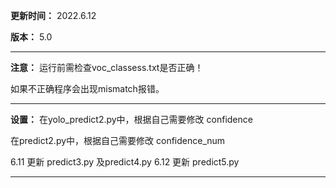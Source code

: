 **更新时间：**
2022.6.12

**版本：**
5.0

------------------------------------------------

**注意：**
运行前需检查voc_classess.txt是否正确！

如果不正确程序会出现mismatch报错。

------------------------------------------------

**设置：**
在yolo_predict2.py中，根据自己需要修改 confidence

在predict2.py中，根据自己需要修改 confidence_num

6.11 更新 predict3.py 及predict4.py
6.12 更新 predict5.py

------------------------------------------------
